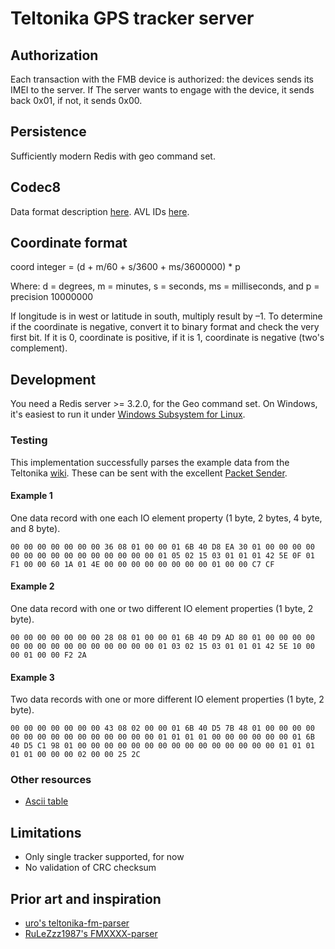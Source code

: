 # Teltonika GPS tracker server

## Authorization

Each transaction with the FMB device is authorized: the devices sends its IMEI to the server. If
The server wants to engage with the device, it sends back 0x01, if not, it sends 0x00.

## Persistence

Sufficiently modern Redis with geo command set.

## Codec8

Data format description [here][codec]. AVL IDs [here][avl_id].

## Coordinate format

coord integer = (d + m/60 + s/3600 + ms/3600000) * p

Where:
 d = degrees,
 m = minutes,
 s = seconds,
 ms = milliseconds, and
 p = precision 10000000

 If longitude is in west or latitude in south, multiply result by –1. To determine if the coordinate is
 negative, convert it to binary format and check the very first bit. If it is 0, coordinate is positive,
 if it is 1, coordinate is negative (two's complement).

## Development

You need a Redis server >= 3.2.0, for the Geo command set. On Windows, it's easiest to run it under 
[Windows Subsystem for Linux][wsl].

### Testing

This implementation successfully parses the example data from the Teltonika [wiki][codec]. These can be
sent with the excellent [Packet Sender][packetsender].

#### Example 1

One data record with one each IO element property (1 byte, 2 bytes, 4 byte, and 8 byte).

```hex
00 00 00 00 00 00 00 36 08 01 00 00 01 6B 40 D8 EA 30 01 00 00 00 00 00 00 00 00 00 00 00 00 00 00 00 01 05 02 15 03 01 01 01 42 5E 0F 01 F1 00 00 60 1A 01 4E 00 00 00 00 00 00 00 00 01 00 00 C7 CF
```

#### Example 2

One data record with one or two different IO element properties (1 byte, 2 byte).

```hex
00 00 00 00 00 00 00 28 08 01 00 00 01 6B 40 D9 AD 80 01 00 00 00 00 00 00 00 00 00 00 00 00 00 00 00 01 03 02 15 03 01 01 01 42 5E 10 00 00 01 00 00 F2 2A
```

#### Example 3

Two data records with one or more different IO element properties (1 byte, 2 byte).

```hex
00 00 00 00 00 00 00 43 08 02 00 00 01 6B 40 D5 7B 48 01 00 00 00 00 00 00 00 00 00 00 00 00 00 00 00 01 01 01 01 00 00 00 00 00 00 01 6B 40 D5 C1 98 01 00 00 00 00 00 00 00 00 00 00 00 00 00 00 00 01 01 01 01 01 00 00 00 02 00 00 25 2C
```

### Other resources

* [Ascii table][asciitable]

## Limitations

* Only single tracker supported, for now
* No validation of CRC checksum

## Prior art and inspiration

* [uro's teltonika-fm-parser][teltonika-fm-parser]
* [RuLeZzz1987's FMXXXX-parser][FMXXXX-parser]

[codec]: https://wiki.teltonika-gps.com/view/Codec
[avl_id]: https://wiki.teltonika-gps.com/view/FMB_AVL_ID
[wsl]: https://docs.microsoft.com/en-us/windows/wsl/install-win10
[teltonika-fm-parser]: https://github.com/uro/teltonika-fm-parser
[FMXXXX-parser]: https://github.com/RuLeZzz1987/FMXXXX-parser
[packetsender]: https://packetsender.com/
[asciitable]: http://www.asciitable.com/
